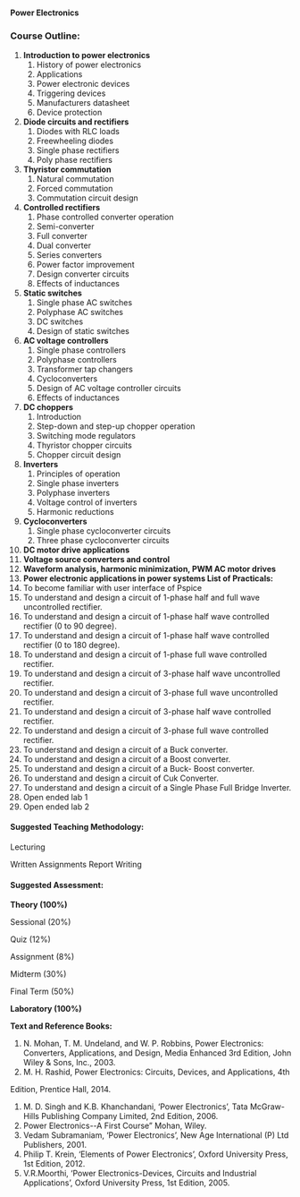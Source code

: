 #### **Power Electronics**



### **Course Outline:**
1. **Introduction to power electronics**
   1. History of power electronics
   1. Applications
   1. Power electronic devices
   1. Triggering devices
   1. Manufacturers datasheet
   1. Device protection
1. **Diode circuits and rectifiers**
   1. Diodes with RLC loads
   1. Freewheeling diodes
   1. Single phase rectifiers
   1. Poly phase rectifiers
1. **Thyristor commutation**
   1. Natural commutation
   1. Forced commutation
   1. Commutation circuit design
1. **Controlled rectifiers**
   1. Phase controlled converter operation
   1. Semi-converter
   1. Full converter
   1. Dual converter
   1. Series converters
   1. Power factor improvement
   1. Design converter circuits
   1. Effects of inductances
1. **Static switches**
   1. Single phase AC switches
   1. Polyphase AC switches
   1. DC switches
   1. Design of static switches
1. **AC voltage controllers**
   1. Single phase controllers
   1. Polyphase controllers
   1. Transformer tap changers
   1. Cycloconverters
   1. Design of AC voltage controller circuits
   1. Effects of inductances
1. **DC choppers**
   1. Introduction
   1. Step-down and step-up chopper operation
   1. Switching mode regulators
   1. Thyristor chopper circuits
   1. Chopper circuit design
1. **Inverters**
   1. Principles of operation
   1. Single phase inverters
   1. Polyphase inverters
   1. Voltage control of inverters
   1. Harmonic reductions
1. **Cycloconverters**
   1. Single phase cycloconverter circuits
   1. Three phase cycloconverter circuits
1. **DC motor drive applications**
1. **Voltage source converters and control**
1. **Waveform analysis, harmonic minimization, PWM AC motor drives**
1. **Power electronic applications in power systems List of Practicals:**
1. To become familiar with user interface of Pspice
1. To understand and design a circuit of 1-phase half and full wave uncontrolled rectifier.
1. To understand and design a circuit of 1-phase half wave controlled rectifier (0 to 90 degree).
1. To understand and design a circuit of 1-phase half wave controlled rectifier (0 to 180 degree).
1. To understand and design a circuit of 1-phase full wave controlled rectifier.
1. To understand and design a circuit of 3-phase half wave uncontrolled rectifier.
1. To understand and design a circuit of 3-phase full wave uncontrolled rectifier.
1. To understand and design a circuit of 3-phase half wave controlled rectifier.
1. To understand and design a circuit of 3-phase full wave controlled rectifier.
1. To understand and design a circuit of a Buck converter.
1. To understand and design a circuit of a Boost converter.
1. To understand and design a circuit of a Buck- Boost converter.
1. To understand and design a circuit of Cuk Converter.
1. To understand and design a circuit of a Single Phase Full Bridge Inverter.
1. Open ended lab 1
1. Open ended lab 2
#### **Suggested Teaching Methodology:**
Lecturing

Written Assignments Report Writing
#### **Suggested Assessment:**
**Theory (100%)**

Sessional (20%)

Quiz (12%)

Assignment (8%)

Midterm (30%)

Final Term (50%)

**Laboratory (100%)**

**Text and Reference Books:**

1. N. Mohan, T. M. Undeland, and W. P. Robbins, Power Electronics: Converters, Applications, and Design, Media Enhanced 3rd Edition, John Wiley & Sons, Inc., 2003.
1. M. H. Rashid, Power Electronics: Circuits, Devices, and Applications, 4th

Edition, Prentice Hall, 2014.

1. M. D. Singh and K.B. Khanchandani, ‘Power Electronics’, Tata McGraw- Hills Publishing Company Limited, 2nd Edition, 2006.
1. Power Electronics--A First Course” Mohan, Wiley.
1. Vedam Subramaniam, ‘Power Electronics’, New Age International (P) Ltd Publishers, 2001.
1. Philip T. Krein, ‘Elements of Power Electronics’, Oxford University Press, 1st Edition, 2012.
1. V.R.Moorthi,	‘Power	Electronics-Devices,	Circuits	and	Industrial Applications’, Oxford University Press, 1st Edition, 2005.